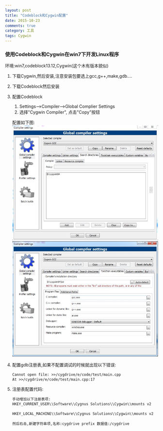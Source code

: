 ```yaml
---
layout: post
title: "Codeblock和Cygwin配置"
date: 2015-10-23
comments: true
category: 工具
tags: Cygwin
---
```


### 使用Codeblock和Cygwin在win7下开发Linux程序

环境:win7,codeblock13.12,Cygwin(这个木有版本貌似)

1. 下载Cygwin,然后安装,注意安装包要选上gcc,g++,make,gdb....
2. 下载Codeblock然后安装
3. 配置Codeblock

    1. Settings-->Compiler-->Global Complier Settings
    2. 选择"Cygwin Compiler", 点击"Copy"按钮

    配置如下图:
        ![配置路径](/images/Cygwin_sd.JPG)
        ![配置toolchain](/images/Cygwin_toolchain.JPG)

4. 配置gdb注册表,如果不配置调试的时候就出现以下错误:

    ```
    Cannot open file: >>/cygdrive/e/code/test/main.cpp
    At >>/cygdrive/e/code/test/main.cpp:17
    ```

5. 注册表配置代码:

    ```
    手动增加以下注册表项:
    HKEY_CURRENT_USER\\Software\\Cygnus Solutions\\Cygwin\\mounts v2

    HKEY_LOCAL_MACHINE\\Software\\Cygnus Solutions\\Cygwin\\mounts v2

    然后右击,新建字符串项,名称:cygdrive prefix 数据值:/cygdrive

    ```